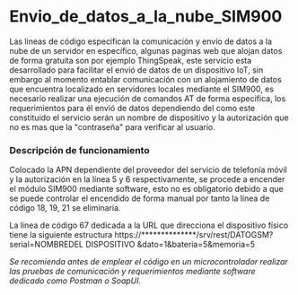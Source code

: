 # Envio_de_datos_a_la_nube_SIM900
Las lineas de código especifican la comunicación y envío de datos a la nube de un servidor en específico, algunas paginas web que alojan datos de forma gratuita son por ejemplo ThingSpeak, este servicio esta desarrollado para facilitar el envió de datos de un dispositivo IoT, sin embargo al momento entablar comunicación con un alojamiento de datos que encuentra localizado en servidores locales mediante el SIM900, es necesario realizar una ejecución de comandos AT de forma especifica, los requerimientos para él envió de datos dependiendo del como este constituido el servicio serán un nombre de dispositivo y la autorización que no es mas que la "contraseña" para verificar al usuario.

### Descripción de funcionamiento

Colocado la APN dependiente del proveedor del servicio de telefonía móvil y la autorización en la línea 5 y 6 respectivamente, se procede a encender el módulo SIM900 mediante software, esto no es obligatorio debido a que se puede controlar el encendido de forma manual por tanto la línea de código 18, 19, 21 se eliminaría.

La línea de código 67 dedicada a la URL que direcciona el dispositivo físico tiene la siguiente estructura https://**************/srv/rest/DATOGSM?serial=NOMBREDEL DISPOSITIVO &dato=1&bateria=5&memoria=5

 *Se recomienda antes de emplear el código en un microcontrolador realizar las pruebas de comunicación y requerimientos mediante software dedicado como  Postman o SoapUI.*
